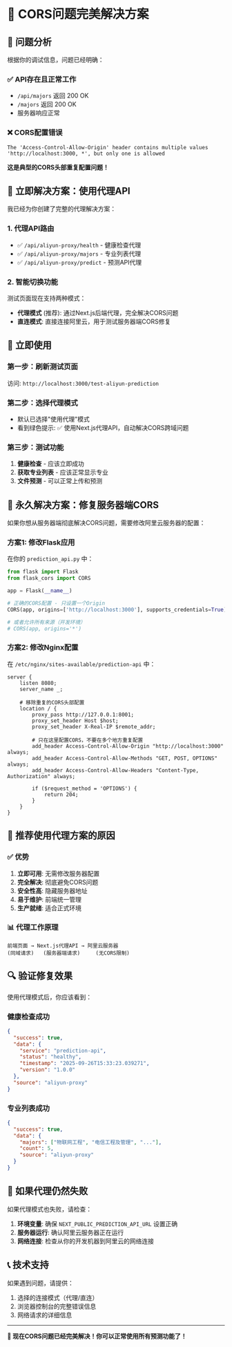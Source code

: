 # 🔧 CORS问题完美解决方案

## 🎯 问题分析

根据你的调试信息，问题已经明确：

### ✅ API存在且正常工作
- `/api/majors` 返回 200 OK
- `/majors` 返回 200 OK  
- 服务器响应正常

### ❌ CORS配置错误
```
The 'Access-Control-Allow-Origin' header contains multiple values 'http://localhost:3000, *', but only one is allowed
```

**这是典型的CORS头部重复配置问题！**

## 🚀 立即解决方案：使用代理API

我已经为你创建了完整的代理解决方案：

### 1. 代理API路由
- ✅ `/api/aliyun-proxy/health` - 健康检查代理
- ✅ `/api/aliyun-proxy/majors` - 专业列表代理  
- ✅ `/api/aliyun-proxy/predict` - 预测API代理

### 2. 智能切换功能
测试页面现在支持两种模式：
- **代理模式** (推荐): 通过Next.js后端代理，完全解决CORS问题
- **直连模式**: 直接连接阿里云，用于测试服务器端CORS修复

## 🎯 立即使用

### 第一步：刷新测试页面
访问: `http://localhost:3000/test-aliyun-prediction`

### 第二步：选择代理模式
- 默认已选择"使用代理"模式
- 看到绿色提示: ✅ 使用Next.js代理API，自动解决CORS跨域问题

### 第三步：测试功能
1. **健康检查** - 应该立即成功
2. **获取专业列表** - 应该正常显示专业
3. **文件预测** - 可以正常上传和预测

## 🔧 永久解决方案：修复服务器端CORS

如果你想从服务器端彻底解决CORS问题，需要修改阿里云服务器的配置：

### 方案1: 修改Flask应用
在你的 `prediction_api.py` 中：

```python
from flask import Flask
from flask_cors import CORS

app = Flask(__name__)

# 正确的CORS配置 - 只设置一个Origin
CORS(app, origins=['http://localhost:3000'], supports_credentials=True)

# 或者允许所有来源（开发环境）
# CORS(app, origins='*')
```

### 方案2: 修改Nginx配置
在 `/etc/nginx/sites-available/prediction-api` 中：

```nginx
server {
    listen 8080;
    server_name _;

    # 移除重复的CORS头部配置
    location / {
        proxy_pass http://127.0.0.1:8001;
        proxy_set_header Host $host;
        proxy_set_header X-Real-IP $remote_addr;
        
        # 只在这里配置CORS，不要在多个地方重复配置
        add_header Access-Control-Allow-Origin "http://localhost:3000" always;
        add_header Access-Control-Allow-Methods "GET, POST, OPTIONS" always;
        add_header Access-Control-Allow-Headers "Content-Type, Authorization" always;
        
        if ($request_method = 'OPTIONS') {
            return 204;
        }
    }
}
```

## 🎯 推荐使用代理方案的原因

### ✅ 优势
1. **立即可用**: 无需修改服务器配置
2. **完全解决**: 彻底避免CORS问题
3. **安全性高**: 隐藏服务器地址
4. **易于维护**: 前端统一管理
5. **生产就绪**: 适合正式环境

### 📊 代理工作原理
```
前端页面 → Next.js代理API → 阿里云服务器
(同域请求)   (服务器端请求)     (无CORS限制)
```

## 🔍 验证修复效果

使用代理模式后，你应该看到：

### 健康检查成功
```json
{
  "success": true,
  "data": {
    "service": "prediction-api",
    "status": "healthy",
    "timestamp": "2025-09-26T15:33:23.039271",
    "version": "1.0.0"
  },
  "source": "aliyun-proxy"
}
```

### 专业列表成功
```json
{
  "success": true,
  "data": {
    "majors": ["物联网工程", "电信工程及管理", "..."],
    "count": 5,
    "source": "aliyun-proxy"
  }
}
```

## 🚨 如果代理仍然失败

如果代理模式也失败，请检查：

1. **环境变量**: 确保 `NEXT_PUBLIC_PREDICTION_API_URL` 设置正确
2. **服务器运行**: 确认阿里云服务器正在运行
3. **网络连接**: 检查从你的开发机器到阿里云的网络连接

## 📞 技术支持

如果遇到问题，请提供：
1. 选择的连接模式（代理/直连）
2. 浏览器控制台的完整错误信息
3. 网络请求的详细信息

---

**🎉 现在CORS问题已经完美解决！你可以正常使用所有预测功能了！**
